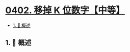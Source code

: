 # [0402. 移掉 K 位数字【中等】](https://github.com/Tdahuyou/TNotes.leetcode/tree/main/notes/0402.%20%E7%A7%BB%E6%8E%89%20K%20%E4%BD%8D%E6%95%B0%E5%AD%97%E3%80%90%E4%B8%AD%E7%AD%89%E3%80%91)

<!-- region:toc -->

- [1. 📝 概述](#1--概述)

<!-- endregion:toc -->

## 1. 📝 概述
